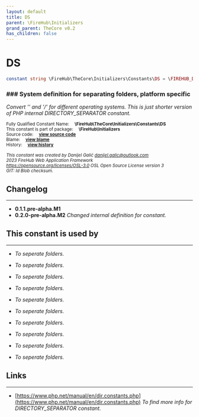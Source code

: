 ```yaml
---
layout: default
title: DS
parent: \FireHub\Initializers
grand_parent: TheCore v0.2
has_children: false
---
```


<link rel="stylesheet" type="text/css" href="/css/style.css" />

# DS

```php
constant string \FireHub\TheCore\Initializers\Constants\DS = \FIREHUB_DS
```

### ### System definition for separating folders, platform specific

_Convert '\' and '/' for different operating systems.
This is just shorter version of PHP internal DIRECTORY_SEPARATOR constant._

<sub>Fully Qualified Constant Name:  **\FireHub\TheCore\Initializers\Constants\DS**</sub><br>
<sub>This constant is part of package:  **\FireHub\Initializers**</sub><br>
<sub>Source code:  **[view source code](https://github.com/The-FireHub-Project/TheCore/blob/v1.0/src/initializers/constants/definitions.php#L38)**</sub><br>
<sub>Blame:  **[view blame](https://github.com/The-FireHub-Project/TheCore/blame/v1.0/src/initializers/constants/definitions.php)**</sub><br>
<sub>History:  **[view history](https://github.com/The-FireHub-Project/TheCore/commits/v1.0/src/initializers/constants/definitions.php)**</sub><br>

<sub>_This constant was created by Danijel Galić <danijel.galic@outlook.com>_</sub><br>
<sub>_2023 FireHub Web Application Framework_</sub><br>
<sub>_<https://opensource.org/licenses/OSL-3.0> OSL Open Source License version 3_</sub><br>
<sub>_GIT: $Id$ Blob checksum._</sub><br>

## Changelog
***

* **0.1.1.pre-alpha.M1** 
* **0.2.0-pre-alpha.M2** _Changed internal definition for constant._


## This constant is used by
***

* *To seperate folders.*

* *To seperate folders.*

* *To seperate folders.*

* *To seperate folders.*

* *To seperate folders.*

* *To seperate folders.*

* *To seperate folders.*

* *To seperate folders.*

* *To seperate folders.*

* *To seperate folders.*


## Links
***

* [https://www.php.net/manual/en/dir.constants.php](https://www.php.net/manual/en/dir.constants.php) _To find more info for DIRECTORY_SEPARATOR constant._
